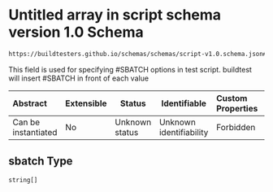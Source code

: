 # Untitled array in script schema version 1.0 Schema

```txt
https://buildtesters.github.io/schemas/schemas/script-v1.0.schema.json#/properties/sbatch
```

This field is used for specifying #SBATCH options in test script. buildtest will insert #SBATCH in front of each value


| Abstract            | Extensible | Status         | Identifiable            | Custom Properties | Additional Properties | Access Restrictions | Defined In                                                                         |
| :------------------ | ---------- | -------------- | ----------------------- | :---------------- | --------------------- | ------------------- | ---------------------------------------------------------------------------------- |
| Can be instantiated | No         | Unknown status | Unknown identifiability | Forbidden         | Allowed               | none                | [script-v1.0.schema.json\*](../out/script-v1.0.schema.json "open original schema") |

## sbatch Type

`string[]`
